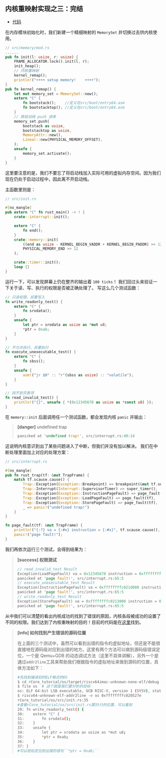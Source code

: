 ## 内核重映射实现之三：完结

- [代码][code]

在内存模块初始化时，我们新建一个精细映射的 `MemorySet` 并切换过去供内核使用。

```rust
// src/memory/mod.rs
......
pub fn init(l: usize, r: usize) {
    FRAME_ALLOCATOR.lock().init(l, r);
    init_heap();
    // 内核重映射
    kernel_remap();
    println!("++++ setup memory!    ++++");
}
pub fn kernel_remap() {
    let mut memory_set = MemorySet::new();
    extern "C" {
        fn bootstack();    //定义在src/boot/entry64.asm
        fn bootstacktop(); //定义在src/boot/entry64.asm
    }
    // 將启动栈 push 进来
    memory_set.push(
        bootstack as usize,
        bootstacktop as usize,
        MemoryAttr::new(),
        Linear::new(PHYSICAL_MEMORY_OFFSET),
    );
    unsafe {
        memory_set.activate();
    }
}
```

这里要注意的是，我们不要忘了将启动栈加入实际可用的虚拟内存空间。因为我们现在仍处于启动过程中，因此离不开启动栈。

主函数里则是：

```rust
// src/init.rs

#[no_mangle]
pub extern "C" fn rust_main() -> ! {
    crate::interrupt::init();

	extern "C" {
		fn end();
	}
	crate::memory::init(
        ((end as usize - KERNEL_BEGIN_VADDR + KERNEL_BEGIN_PADDR) >> 12) + 1,
        PHYSICAL_MEMORY_END >> 12
    );

    crate::timer::init();
    loop {}
}
```

运行一下，可以发现屏幕上仍在整齐的输出着 `100 ticks`！
我们回过头来验证一下关于读、写、执行的权限是否被正确处理了。
写这么几个测试函数：

```rust
// 只读权限，却要写入
fn write_readonly_test() {
    extern "C" {
        fn srodata();
    }
    unsafe {
        let ptr = srodata as usize as *mut u8;
        *ptr = 0xab;
    }
}

// 不允许执行，非要执行
fn execute_unexecutable_test() {
    extern "C" {
        fn sbss();
    }
    unsafe {
        asm!("jr $0" :: "r"(sbss as usize) :: "volatile");
    }
}

// 找不到页表项
fn read_invalid_test() {
    println!("{}", unsafe { *(0x12345678 as usize as *const u8) });
}
```

在 `memory::init` 后面调用任一个测试函数，都会发现内核 `panic` 并输出：

> **[danger]** undefined trap
>
> ```rust
> panicked at 'undefined trap!', src/interrupt.rs:40:14
> ```

这说明内核意识到出了某些问题进入了中断，但我们并没有加以解决。
我们在中断处理里面加上对应的处理方案：

```rust
// src/interrupt.rs

#[no_mangle]
pub fn rust_trap(tf: &mut TrapFrame) {
    match tf.scause.cause() {
        Trap::Exception(Exception::Breakpoint) => breakpoint(&mut tf.sepc),
        Trap::Interrupt(Interrupt::SupervisorTimer) => super_timer(),
        Trap::Exception(Exception::InstructionPageFault) => page_fault(tf),
        Trap::Exception(Exception::LoadPageFault) => page_fault(tf),
        Trap::Exception(Exception::StorePageFault) => page_fault(tf),
        _ => panic!("undefined trap!")
    }
}

fn page_fault(tf: &mut TrapFrame) {
    println!("{:?} va = {:#x} instruction = {:#x}", tf.scause.cause(), tf.stval, tf.sepc);
    panic!("page fault!");
}
```

我们再依次运行三个测试，会得到结果为：

> **[success] 权限测试**
>
> ```rust
> // read_invalid_test Result
> Exception(LoadPageFault) va = 0x12345678 instruction = 0xffffffffc020866c
> panicked at 'page fault!', src/interrupt.rs:65:5
> // execute_unexecutable_test Result
> Exception(InstructionPageFault) va = 0xffffffffc021d000 instruction = 0xffffffffc021d000
> panicked at 'page fault!', src/interrupt.rs:65:5
> // write_readonly_test Result
> Exception(StorePageFault) va = 0xffffffffc0213000 instruction = 0xffffffffc020527e
> panicked at 'page fault!', src/interrupt.rs:65:5
> ```

从中我们可以清楚的看出内核成功的找到了错误的原因，内核各段被成功的设置了不同的权限。我们达到了内核重映射的目的！目前的代码能在[这里][code]找到。

> **[info] 如何找到产生错误的源码位置**
>
> 在上面的三个测试中，虽然可以看到出错的指令的虚拟地址，但还是不能很直接地在源码级对应到出错的地方。这里有两个方法可以做到源码级错误定位，一个是 Qemu+GDB 的动态调试方法（这里不具体讲解），另外一个是通过`addr2line`工具来帮助我们根据指令的虚拟地址来做到源码的位置，具体方法如下：
>
> ```bash
> #先找到编译初的ELF格式的OS
> $ cd rCore_tutorial/os/target/riscv64imac-unknown-none-elf/debug
> $ file os  # 这个就是我们要分析的目标
> os: ELF 64-bit LSB executable, UCB RISC-V, version 1 (SYSV), statically linked, with debug_info, not stripped
> $ riscv64-unknown-elf-addr2line -e os 0xffffffffc020527e
> rCore_tutorial/os/src/init.rs:35
> #查看rCore_tutorial/os/src/init.rs第35行的位置，可以看到
> 29: fn write_readonly_test() {
> 30:    extern "C" {
> 31:        fn srodata();
> 32:    }
> 33:    unsafe {
> 34:        let ptr = srodata as usize as *mut u8;
> 35:        *ptr = 0xab;
> 36:    }
> 37: }
> #可以轻松定位到出错的语句``*ptr = 0xab;``
> ```

[code]: https://github.com/rcore-os/rCore_tutorial/tree/ch5-pa6
